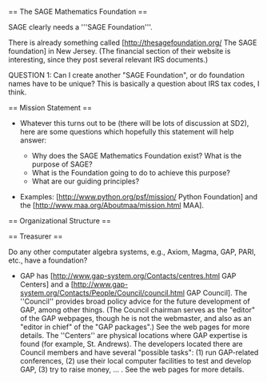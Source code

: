 == The SAGE Mathematics Foundation ==

SAGE clearly needs a '''SAGE Foundation'''. 

There is already something called [http://thesagefoundation.org/ The SAGE foundation] in New Jersey. (The financial section of their website is interesting, since they post several relevant IRS documents.)

   QUESTION 1: Can I create another "SAGE Foundation", or do foundation names have to be unique?  This is basically a question about IRS tax codes, I think. 

== Mission Statement ==

 * Whatever this turns out to be (there will be lots of discussion at SD2), here are some questions which hopefully this statement will help answer:
   * Why does the SAGE Mathematics Foundation exist? What is the purpose of SAGE?
   * What is the Foundation going to do to achieve this purpose?
   * What are our guiding principles? 

 * Examples: [http://www.python.org/psf/mission/ Python Foundation] and the [http://www.maa.org/Aboutmaa/mission.html MAA].

== Organizational Structure ==

== Treasurer ==

Do any other computater algebra systems, e.g., Axiom, Magma, GAP, PARI, etc., 
have a foundation?

 * GAP has [http://www.gap-system.org/Contacts/centres.html GAP Centers] and a [http://www.gap-system.org/Contacts/People/Council/council.html GAP Council]. The ''Council'' provides broad policy advice for the future development of GAP, among other things. (The Council chairman serves as the "editor" of the GAP webpages, though he is not the webmaster, and also as an "editor in chief" of the "GAP packages".) See the web pages for more details. The ''Centers'' are physical locations where GAP expertise is found (for example, St. Andrews). The developers located there are Council members and have several "possible tasks": (1) run GAP-related conferences, (2) use their local computer facilities to test and develop GAP, (3) try to raise money, ... . See the web pages for more details.
